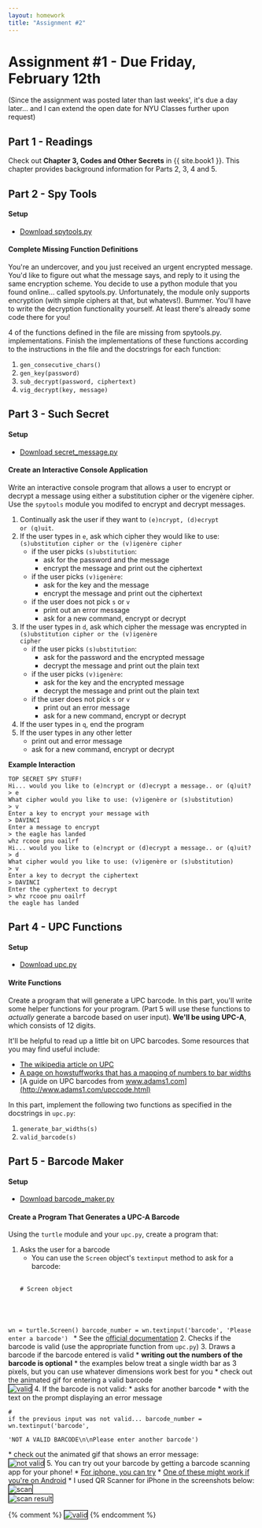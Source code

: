 ```yaml
---
layout: homework
title: "Assignment #2"
---
```


<style>
img {
    border: 1px solid #000;
}
</style>

# Assignment #1 - Due Friday, February 12th

(Since the assignment was posted later than last weeks', it's due a day later... and I can extend the open date for NYU Classes further upon request)

## Part 1 - Readings

Check out __Chapter 3, Codes and Other Secrets__ in {{ site.book1 }}.  This chapter provides background information for Parts 2, 3, 4 and 5.

## Part 2 - Spy Tools

#### Setup

* [Download spytools.py](../assignments/hw02/spytools.py)

#### Complete Missing Function Definitions

You're an undercover, and you just received an urgent encrypted message. 
You'd like to figure out what the message says, and reply to it using
the same encryption scheme. You decide to use a python module that you
found online... called spytools.py. Unfortunately, the module only supports 
encryption (with simple ciphers at that, but whatevs!). Bummer. You'll 
have to write the decryption functionality yourself. At least there's
already some code there for you!

4 of the functions defined in the file are missing from spytools.py. 
implementations. Finish the implementations of these functions according 
to the instructions in the file and the docstrings for each function:

1. <code>gen_consecutive_chars()</code>
2. <code>gen_key(password)</code>
3. <code>sub_decrypt(password, ciphertext)</code>
4. <code>vig_decrypt(key, message)</code>

## Part 3 - Such Secret

#### Setup

* [Download secret_message.py](../assignments/hw02/secret_message.py)

#### Create an Interactive Console Application

Write an interactive console program that allows a user to encrypt or
decrypt a message using either a substitution cipher or the vigenère
cipher. Use the <code>spytools</code> module you modifed to encrypt and decrypt
messages.

1. Continually ask the user if they want to <code>(e)ncrypt, (d)ecrypt or
(q)uit</code>.
2. If the user types in <code>e</code>, ask which cipher they would like to use:
<code>(s)ubstitution cipher or the (v)igenère cipher</code>
    * if the user picks <code>(s)ubstitution</code>:
        * ask for the password and the message
        * encrypt the message and print out the ciphertext
    * if the user picks <code>(v)igenère</code>:
        * ask for the key and the message
        * encrypt the message and print out the ciphertext
    * if the user does not pick <code>s</code> or <code>v</code>
        * print out an error message
        * ask for a new command, encrypt or decrypt
3. If the user types in <code>d</code>, ask which cipher the message was encrypted in
<code>(s)ubstitution cipher or the (v)igenère cipher</code>
    * if the user picks <code>(s)ubstitution</code>:
        * ask for the password and the encrypted message
        * decrypt the message and print out the plain text
    * if the user picks <code>(v)igenère</code>:
        * ask for the key and the encrypted message
        * decrypt the message and print out the plain text
    * if the user does not pick <code>s</code> or <code>v</code>
        * print out an error message
        * ask for a new command, encrypt or decrypt
4. If the user types in <code>q</code>, end the program
5. If the user types in any other letter
    * print out and error message
    * ask for a new command, encrypt or decrypt

__Example Interaction__

<pre><code data-trim contenteditable>TOP SECRET SPY STUFF!
Hi... would you like to (e)ncrypt or (d)ecrypt a message.. or (q)uit?
> e
What cipher would you like to use: (v)igenère or (s)ubstitution)
> v
Enter a key to encrypt your message with
> DAVINCI
Enter a message to encrypt
> the eagle has landed
whz rcooe pnu oailrf
Hi... would you like to (e)ncrypt or (d)ecrypt a message.. or (q)uit?
> d
What cipher would you like to use: (v)igenère or (s)ubstitution)
> v
Enter a key to decrypt the ciphertext
> DAVINCI
Enter the cyphertext to decrypt
> whz rcooe pnu oailrf
the eagle has landed
</code></pre>

## Part 4 - UPC Functions

#### Setup

* [Download upc.py](../assignments/hw02/upc.py)

#### Write Functions

Create a program that will generate a UPC barcode. In this part, you'll
write some helper functions for your program. (Part 5 will use these
functions to _actually_ generate a barcode based on user input). __We'll
be using UPC-A__, which consists of 12 digits.

It'll be helpful to read up a little bit on UPC barcodes. Some resources 
that you may find useful include:

* [The wikipedia article on UPC](https://en.wikipedia.org/wiki/Universal_Product_Code#Encoding)
* [A page on howstuffworks that has a mapping of numbers to bar widths](http://electronics.howstuffworks.com/gadgets/high-tech-gadgets/upc3.htm)
* [A guide on UPC barcodes from www.adams1.com](http://www.adams1.com/upccode.html)

In this part, implement the following two functions as specified in the 
docstrings in <code>upc.py</code>:

1. <code>generate_bar_widths(s)</code>
2. <code>valid_barcode(s)</code>

## Part 5 - Barcode Maker

#### Setup

* [Download barcode_maker.py](../assignments/hw02/barcode_maker.py)

#### Create a Program That Generates a UPC-A Barcode

Using the <code>turtle</code> module and your <code>upc.py</code>, 
create a program that:

1. Asks the user for a barcode
    * You can use the <code>Screen</code> object's <code>textinput</code> method to ask for a barcode:
    <br>
    <pre><code data-trim contenteditable># Screen object
wn = turtle.Screen()
barcode_number = wn.textinput('barcode', 'Please enter a barcode')
</code></pre>
    * See the [official documentation](https://docs.python.org/3.5/library/turtle.html#turtle.textinput)
2. Checks if the barcode is valid (use the appropriate function from <code>upc.py</code>)
3. Draws a barcode if the barcode entered is valid
    * __writing out the numbers of the barcode is optional__
    * the examples below treat a single width bar as 3 pixels, but you can use whatever dimensions work best for you
    * check out the animated gif for entering a valid barcode
    <br>
    ![valid](../resources/img/hw02_valid.gif)
4. If the barcode is not valid:
    * asks for another barcode
    * with the text on the prompt displaying an error message
    <br>
    <pre><code data-trim contenteditable># if the previous input was not valid...
barcode_number = wn.textinput('barcode', \
    'NOT A VALID BARCODE\n\nPlease enter another barcode')
</code></pre>
    * check out the animated gif that shows an error message:
    <br>
    ![not valid](../resources/img/hw02_not_valid.gif)
5. You can try out your barcode by getting a barcode scanning app for your phone!
    * [For iphone, you can try](http://www.igeeksblog.com/best-barcode-qr-code-scanning-apps-for-the-iphone/)
    * [One of these might work if you're on Android](http://www.androidheadlines.com/2015/02/featured-top-10-barcode-qr-scanner-apps-android.html)
    * I used QR Scanner for iPhone in the screenshots below:
    <br>
    ![scan](../resources/img/hw02_scan_small.png)
    <br>
    ![scan result](../resources/img/hw02_scan_result_small.png)




{% comment %} 
![valid](../resources/img/hw02_valid.gif)
{% endcomment %} 


